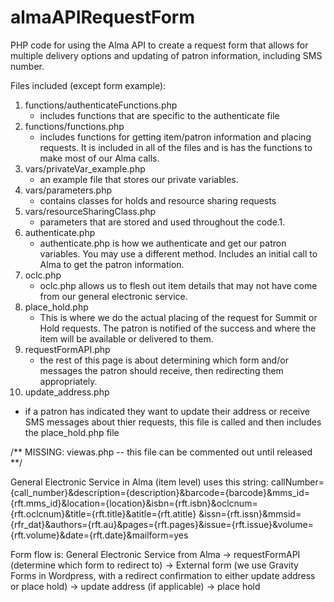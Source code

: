 # almaAPIRequestForm

PHP code for using the Alma API to create a request form that allows for multiple delivery options and updating of patron information, including SMS number.

Files included (except form example):

1. functions/authenticateFunctions.php
   - includes functions that are specific to the authenticate file
2. functions/functions.php
   - includes functions for getting item/patron information and placing requests. It is included in all of the files and is has the functions to make most of our Alma calls.
3. vars/privateVar_example.php
   - an example file that stores our private variables.
4. vars/parameters.php
   - contains classes for holds and resource sharing requests
5. vars/resourceSharingClass.php
   - parameters that are stored and used throughout the code.1.
6. authenticate.php
   - authenticate.php is how we authenticate and get our patron variables. You may use a different method. Includes an initial call to Alma to get the patron information.
7. oclc.php
   - oclc.php allows us to flesh out item details that may not have come from our general electronic service.
8. place_hold.php
   - This is where we do the actual placing of the request for Summit or Hold requests. The patron is notified of the success and where the item will be available or delivered to them.
9. requestFormAPI.php
   - the rest of this page is about determining which form and/or messages the patron should receive, then redirecting them appropriately.
10. update_address.php

- if a patron has indicated they want to update their address or receive SMS messages about thier requests, this file is called and then includes the place_hold.php file

/** MISSING: viewas.php -- this file can be commented out until released **/

General Electronic Service in Alma (item level) uses this string:
callNumber={call_number}&description={description}&barcode={barcode}&mms_id={rft.mms_id}&location={location}&isbn={rft.isbn}&oclcnum={rft.oclcnum}&title={rft.title}&atitle={rft.atitle}
&issn={rft.issn}&mmsid={rfr_dat}&authors={rft.au}&pages={rft.pages}&issue={rft.issue}&volume={rft.volume}&date={rft.date}&mailform=yes

Form flow is:
General Electronic Service from Alma -> requestFormAPI (determine which form to redirect to)
-> External form (we use Gravity Forms in Wordpress, with a redirect confirmation to either update address or place hold)
-> update address (if applicable) -> place hold
